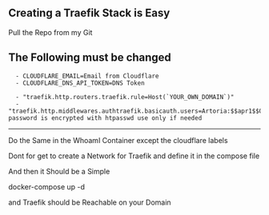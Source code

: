 Creating a Traefik Stack is Easy
--------------------------
Pull the Repo from my Git

## The Following must be changed 

      - CLOUDFLARE_EMAIL=Email from Cloudflare 
      - CLOUDFLARE_DNS_API_TOKEN=DNS Token

      - "traefik.http.routers.traefik.rule=Host(`YOUR_OWN_DOMAIN`)"
      - "traefik.http.middlewares.authtraefik.basicauth.users=Artoria:$$apr1$$0a81n459$$nTRBfyWQjUaHWZujOmf3x/" password is encrypted with htpasswd use only if needed 

---------------
Do the Same in the WhoamI Container except the cloudflare labels

Dont for get to create a Network for Traefik and define it in the compose file 

And then it Should be a Simple

docker-compose up -d 

and Traefik should be Reachable on your Domain



        
